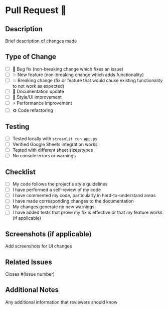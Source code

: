 # Pull Request 🙏

## Description
Brief description of changes made

## Type of Change
- [ ] 🐛 Bug fix (non-breaking change which fixes an issue)
- [ ] ✨ New feature (non-breaking change which adds functionality)
- [ ] 💥 Breaking change (fix or feature that would cause existing functionality to not work as expected)
- [ ] 📝 Documentation update
- [ ] 🎨 Style/UI improvement
- [ ] ⚡ Performance improvement
- [ ] ♻️ Code refactoring

## Testing
- [ ] Tested locally with `streamlit run app.py`
- [ ] Verified Google Sheets integration works
- [ ] Tested with different sheet sizes/types
- [ ] No console errors or warnings

## Checklist
- [ ] My code follows the project's style guidelines
- [ ] I have performed a self-review of my code
- [ ] I have commented my code, particularly in hard-to-understand areas
- [ ] I have made corresponding changes to the documentation
- [ ] My changes generate no new warnings
- [ ] I have added tests that prove my fix is effective or that my feature works (if applicable)

## Screenshots (if applicable)
Add screenshots for UI changes

## Related Issues
Closes #(issue number)

## Additional Notes
Any additional information that reviewers should know